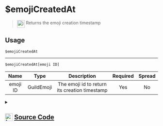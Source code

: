 # $emojiCreatedAt
> <img align="top" src="https://upload.wikimedia.org/wikipedia/commons/thumb/e/e4/Infobox_info_icon.svg/160px-Infobox_info_icon.svg.png?20150409153300" alt="image" width="25" height="auto"> Returns the emoji creation timestamp
## Usage
```
$emojiCreatedAt
```
---
```
$emojiCreatedAt[emoji ID]
```
| Name | Type | Description | Required | Spread
| :---: | :---: | :---: | :---: | :---: |
emoji ID | GuildEmoji | The emoji id to return its creation timestamp | Yes | No
<details>
<summary>
    
## <img align="top" src="https://cdn4.iconfinder.com/data/icons/iconsimple-logotypes/512/github-512.png" alt="image" width="25" height="auto">  [Source Code](https://github.com/tryforge/ForgeScript-V2/blob/main/src/native/emojiCreatedAt.ts)
    
</summary>
    
```ts
import { ArgType, NativeFunction, Return } from "../structures"

export default new NativeFunction({
    name: "$emojiCreatedAt",
    description: "Returns the emoji creation timestamp",
    brackets: false,
    unwrap: true,
    args: [
        {
            name: "emoji ID",
            description: "The emoji id to return its creation timestamp",
            rest: false,
            type: ArgType.GuildEmoji,
            required: true
        }
    ],
    execute(ctx, [ emoji ]) {
        emoji ?? ctx.emoji
        return Return.success(
            emoji?.createdTimestamp
        )
    },
})
```
    
</details>